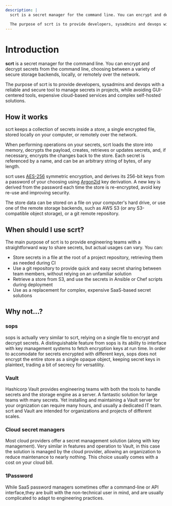 ```yaml
---
description: |
  scrt is a secret manager for the command line. You can encrypt and decrypt secrets from the command line, choosing between a variety of secure storage backends, locally, or remotely over the network.

  The purpose of scrt is to provide developers, sysadmins and devops with a reliable and secure tool to manage secrets in projects, while avoiding GUI-centered tools, expensive cloud-based services and complex self-hosted solutions.
---
```


# Introduction

**scrt** is a secret manager for the command line. You can encrypt and decrypt secrets from the command line, choosing between a variety of secure storage backends, locally, or remotely over the network.

The purpose of scrt is to provide developers, sysadmins and devops with a reliable and secure tool to manage secrets in projects, while avoiding GUI-centered tools, expensive cloud-based services and complex self-hosted solutions.

## How it works

scrt keeps a collection of secrets inside a _store_, a single encrypted file, stored locally on your computer, or remotely over the network.

When performing operations on your secrets, scrt loads the store into memory, decrypts the payload, creates, retrieves or updates secrets, and, if necessary, encrypts the changes back to the store. Each secret is referenced by a name, and can be an arbitrary string of bytes, of any length.

scrt uses [AES-256](https://en.wikipedia.org/wiki/Advanced_Encryption_Standard) symmetric encryption, and derives its 256-bit keys from a password of your choosing using [Argon2id](https://en.wikipedia.org/wiki/Argon2) key derivation. A new key is derived from the password each time the store is re-encrypted, avoid key re-use and improving security.

The store data can be stored on a file on your computer's hard drive, or use one of the remote storage backends, such as AWS S3 (or any S3-compatible object storage), or a git remote repository.

## When should I use scrt?

The main purpose of scrt is to provide engineering teams with a straightforward way to share secrets, but actual usages can vary. You can:

- Store secrets in a file at the root of a project repository, retrieving them as needed during CI
- Use a git repository to provide quick and easy secret sharing between team members, without relying on an unfamiliar solution
- Retrieve a store from S3, and use the secrets in Ansible or Chef scripts during deployment
- Use as a replacement for complex, expensive SaaS-based secret solutions

## Why not&hellip;?

### sops

sops is actually very similar to scrt, relying on a single file to encrypt and decrypt secrets. A distinguishable feature from sops is its ability to interface with key management systems to fetch encryption keys at run time. In order to accomodate for secrets encrypted with different keys, sops does not encrypt the entire store as a single opaque object, keeping secret keys in plaintext, trading a bit of secrecy for versatility.

### Vault

Hashicorp Vault provides engineering teams with both the tools to handle secrets and the storage engine as a server. A fantastic solution for large teams with many secrets. Yet installing and maintaining a Vault server for your orgnization can require many hours, and usually a dedicated IT team. scrt and Vault are intended for organizations and projects of different scales.

### Cloud secret managers

Most cloud providers offer a secret management solution (along with key management). Very similar in features and operation to Vault, in this case the solution is managed by the cloud provider, allowing an organization to reduce maintenance to nearly nothing. This choice usually comes with a cost on your cloud bill.

### 1Password

While SaaS password managers sometimes offer a command-line or API interface,they are built with the non-technical user in mind, and are usually complicated to adapt to engineering practices.
